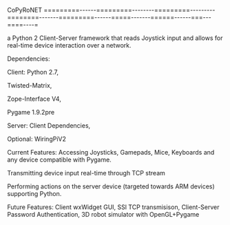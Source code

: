 CoPyRoNET
=========------=========--------=========---------========-------=========------=====-------======------===---====----=

a Python 2 Client-Server framework that reads Joystick input and allows for real-time device interaction
over a network.


Dependencies:

Client:
Python 2.7,

Twisted-Matrix,

Zope-Interface V4,

Pygame 1.9.2pre


Server:
Client Dependencies,

Optional: WiringPiV2



Current Features:
Accessing Joysticks, Gamepads, Mice, Keyboards and any device compatible with Pygame.

Transmitting device input real-time through TCP stream

Performing actions on the server device (targeted towards ARM devices) supporting Python.

Future Features:
Client wxWidget GUI,
SSl TCP transmisison,
Client-Server Password Authentication,
3D robot simulator with OpenGL+Pygame


